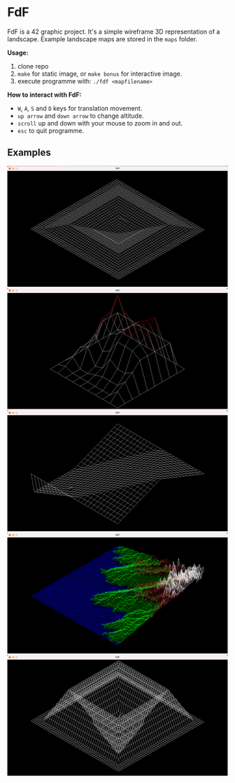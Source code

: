 # FdF
FdF is a 42 graphic project. It's a simple wireframe 3D representation of a landscape. Example landscape maps are stored in the `maps` folder.

**Usage:**
1. clone repo
2. `make` for static image, or `make bonus` for interactive image.
3. execute programme with: `./fdf <mapfilename>`

**How to interact with FdF:**
* `W`, `A`, `S` and `D` keys for translation movement.
* `up arrow` and `down arrow` to change altitude.
* `scroll` up and down with your mouse to zoom in and out.
* `esc` to quit programme.

## Examples
![example_output](images/pylone.png "pylone.fdf")
![example_output](images/elem-col.png "elem-col.fdf")
![example_output](images/pyra.png "pyra.fdf")
![example_output](images/t2.png "t2.fdf detail")
![example_output](images/pylone-high-altitude.png "pylone.fdf high altitude")
